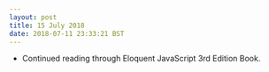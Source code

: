 ```yaml
---
layout: post
title: 15 July 2018 
date: 2018-07-11 23:33:21 BST
---
```

+ Continued reading through Eloquent JavaScript 3rd Edition Book.

